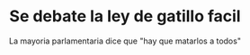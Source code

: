 ---
layout: ../../../layouts/LayoutMD.astro
title: Se debate la ley de gatillo facil
subtitle: La mayoria parlamentaria dice que "hay que matarlos a todos"
topic: Politica
description: No tiene nada, hay que sentarse a escribir
image: https://placehold.co/350x350
---